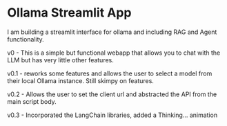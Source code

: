 # Ollama Streamlit App
I am building a streamlit interface for ollama and including RAG and Agent functionality.

v0 - This is a simple but functional webapp that allows you to chat with the LLM but has very little other features.

v0.1 - reworks some features and allows the user to select a model from their local Ollama instance.  Still skimpy on features.

v0.2 - Allows the user to set the client url and abstracted the API from the main script body.

v0.3 - Incorporated the LangChain libraries, added a Thinking... animation
